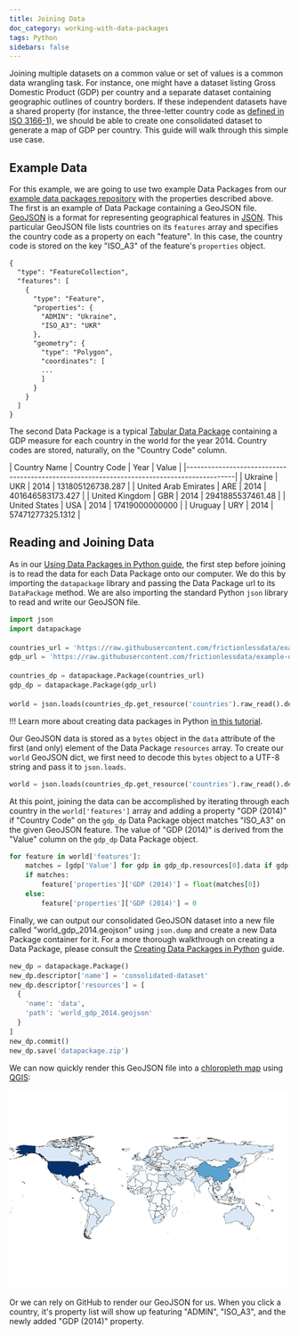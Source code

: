 ```yaml
---
title: Joining Data
doc_category: working-with-data-packages
tags: Python
sidebars: false
---
```



Joining multiple datasets on a common value or set of values is a
common data wrangling task.  For instance, one might have a dataset
listing Gross Domestic Product (GDP) per country and a separate
dataset containing geographic outlines of country borders.  If these
independent datasets have a shared property (for instance, the
three-letter country code as
[defined in ISO 3166-1](https://en.wikipedia.org/wiki/ISO_3166-1_alpha-3)),
we should be able to create one consolidated dataset to generate a map
of GDP per country.  This guide will walk through this simple use
case.

## Example Data

For this example, we are going to use two example Data Packages from
our
[example data packages repository](https://github.com/frictionlessdata/example-data-packages/)
with the properties described above. The first is an example of Data
Package containing a GeoJSON file. [GeoJSON](http://geojson.org/) is
a format for representing geographical features in
[JSON](http://json.org/).  This particular GeoJSON file lists
countries on its `features` array and specifies the country code as a
property on each "feature".  In this case, the country code is stored
on the key "ISO_A3" of the feature's `properties` object.

```
{
  "type": "FeatureCollection",
  "features": [
    {
      "type": "Feature",
      "properties": {
        "ADMIN": "Ukraine",
        "ISO_A3": "UKR"
      },
      "geometry": {
        "type": "Polygon",
        "coordinates": [
        ...
        ]
      }
    }
  ]
}
```

The second Data Package is a typical
[Tabular Data Package](/docs/tabular-data-package/) containing a GDP
measure for each country in the world for the year 2014.  Country
codes are stored, naturally, on the "Country Code" column.

|  Country Name                                   | Country Code | Year | Value             |
|-------------------------------------------------------------------------------------------|
|  Ukraine                                        | UKR          | 2014 | 131805126738.287  |
|  United Arab Emirates                           | ARE          | 2014 | 401646583173.427  |
|  United Kingdom                                 | GBR          | 2014 | 2941885537461.48  |
|  United States                                  | USA          | 2014 | 17419000000000    |
|  Uruguay                                        | URY          | 2014 | 57471277325.1312  |

## Reading and Joining Data

As in our
[Using Data Packages in Python guide](/docs/using-data-packages-in-python),
the first step before joining is to read the data for each Data
Package onto our computer.  We do this by importing the `datapackage`
library and passing the Data Package url to its `DataPackage` method.
We are also importing the standard Python `json` library to read and
write our GeoJSON file.

```python
import json
import datapackage

countries_url = 'https://raw.githubusercontent.com/frictionlessdata/example-data-packages/master/geo-countries/datapackage.json'
gdp_url = 'https://raw.githubusercontent.com/frictionlessdata/example-data-packages/master/gross-domestic-product-2014/datapackage.json'

countries_dp = datapackage.Package(countries_url)
gdp_dp = datapackage.Package(gdp_url)

world = json.loads(countries_dp.get_resource('countries').raw_read().decode('UTF-8'))

```

!!! Learn more about creating data packages in Python [in this tutorial](/docs/creating-tabular-data-packages-in-python).

Our GeoJSON data is stored as a `bytes` object in the `data` attribute
of the first (and only) element of the Data Package `resources` array.
To create our `world` GeoJSON dict, we first need to decode this
`bytes` object to a UTF-8 string and pass it to `json.loads`.

```python
world = json.loads(countries_dp.get_resource('countries').raw_read().decode('UTF-8'))
```


At this point, joining the data can be accomplished by iterating
through each country in the `world['features']` array and adding a
property "GDP (2014)" if "Country Code" on the `gdp_dp` Data Package
object matches "ISO_A3" on the given GeoJSON feature.  The value of
"GDP (2014)" is derived from the "Value" column on the `gdp_dp` Data
Package object.

```python
for feature in world['features']:
    matches = [gdp['Value'] for gdp in gdp_dp.resources[0].data if gdp['Country Code'] == feature['properties']['ISO_A3']]
    if matches:
        feature['properties']['GDP (2014)'] = float(matches[0])
    else:
        feature['properties']['GDP (2014)'] = 0
```

Finally, we can output our consolidated GeoJSON dataset into a new
file called "world_gdp_2014.geojson" using `json.dump` and create a
new Data Package container for it.  For a more thorough walkthrough on
creating a Data Package, please consult the
[Creating Data Packages in Python](/docs/creating-tabular-data-packages-in-python/)
guide.

```python
new_dp = datapackage.Package()
new_dp.descriptor['name'] = 'consolidated-dataset'
new_dp.descriptor['resources'] = [
  {
    'name': 'data',
    'path': 'world_gdp_2014.geojson'
  }
]
new_dp.commit()
new_dp.save('datapackage.zip')
```

We can now quickly render this GeoJSON file into a
[chloropleth map](https://en.wikipedia.org/wiki/Choropleth_map) using
[QGIS](http://qgis.org/en/site/):

![GDP Map Example](gdp_map_example.png)

Or we can rely on GitHub to render our GeoJSON for us.  When you click
a country, it's property list will show up featuring "ADMIN",
"ISO_A3", and the newly added "GDP (2014)" property.

<script src="https://embed.github.com/view/geojson/frictionlessdata/example-data-packages/master/_other_example_files/world_gdp_2014.geojson"></script>